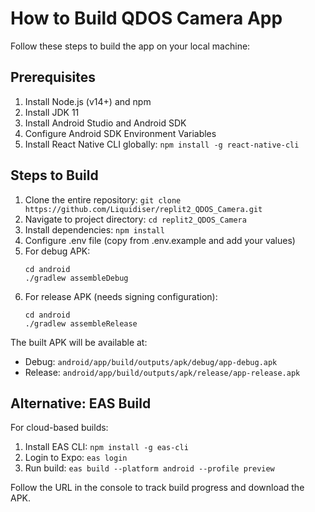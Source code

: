 # How to Build QDOS Camera App

Follow these steps to build the app on your local machine:

## Prerequisites

1. Install Node.js (v14+) and npm
2. Install JDK 11
3. Install Android Studio and Android SDK
4. Configure Android SDK Environment Variables
5. Install React Native CLI globally: `npm install -g react-native-cli`

## Steps to Build

1. Clone the entire repository: `git clone https://github.com/Liquidiser/replit2_QDOS_Camera.git`
2. Navigate to project directory: `cd replit2_QDOS_Camera`
3. Install dependencies: `npm install`
4. Configure .env file (copy from .env.example and add your values)
5. For debug APK:
   ```
   cd android
   ./gradlew assembleDebug
   ```
6. For release APK (needs signing configuration):
   ```
   cd android
   ./gradlew assembleRelease
   ```

The built APK will be available at:
- Debug: `android/app/build/outputs/apk/debug/app-debug.apk`
- Release: `android/app/build/outputs/apk/release/app-release.apk`

## Alternative: EAS Build

For cloud-based builds:

1. Install EAS CLI: `npm install -g eas-cli`
2. Login to Expo: `eas login`
3. Run build: `eas build --platform android --profile preview`

Follow the URL in the console to track build progress and download the APK.
